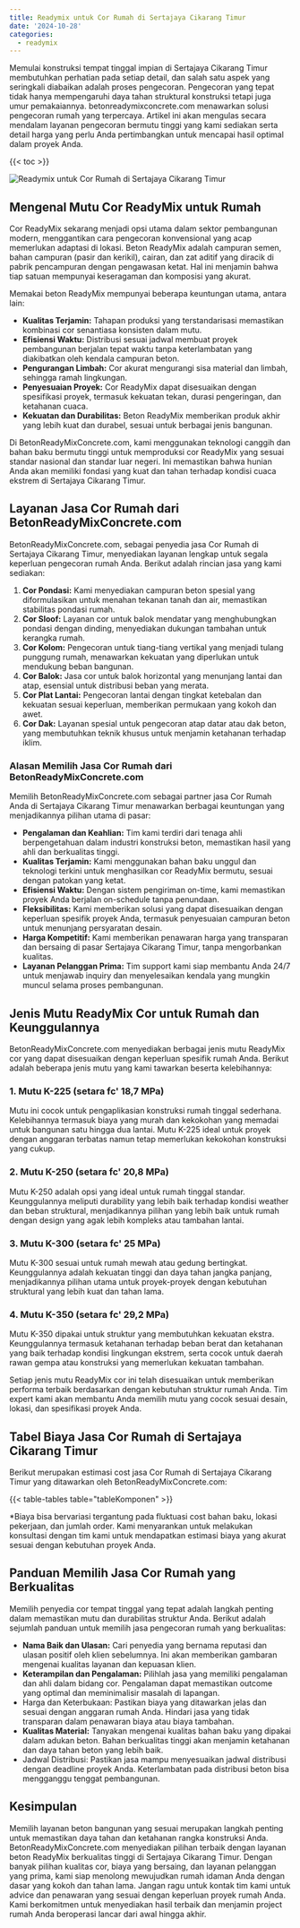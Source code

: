 ```yaml
---
title: Readymix untuk Cor Rumah di Sertajaya Cikarang Timur
date: '2024-10-28'
categories:
  - readymix
---
```


Memulai konstruksi tempat tinggal impian di Sertajaya Cikarang Timur membutuhkan perhatian pada setiap detail, dan salah satu aspek yang seringkali diabaikan adalah proses pengecoran. Pengecoran yang tepat tidak hanya mempengaruhi daya tahan struktural konstruksi tetapi juga umur pemakaiannya. betonreadymixconcrete.com menawarkan solusi pengecoran rumah yang terpercaya. Artikel ini akan mengulas secara mendalam layanan pengecoran bermutu tinggi yang kami sediakan serta detail harga yang perlu Anda pertimbangkan untuk mencapai hasil optimal dalam proyek Anda.

{{< toc >}}

![Readymix untuk Cor Rumah di Sertajaya Cikarang Timur](https://betoncor8.github.io/cor/harga-beton-readymix-concrete%20(21).png)

## Mengenal Mutu Cor ReadyMix untuk Rumah

Cor ReadyMix sekarang menjadi opsi utama dalam sektor pembangunan modern, menggantikan cara pengecoran konvensional yang acap memerlukan adaptasi di lokasi. Beton ReadyMix adalah campuran semen, bahan campuran (pasir dan kerikil), cairan, dan zat aditif yang diracik di pabrik pencampuran dengan pengawasan ketat. Hal ini menjamin bahwa tiap satuan mempunyai keseragaman dan komposisi yang akurat.

Memakai beton ReadyMix mempunyai beberapa keuntungan utama, antara lain:

- **Kualitas Terjamin:** Tahapan produksi yang terstandarisasi memastikan kombinasi cor senantiasa konsisten dalam mutu.
- **Efisiensi Waktu:** Distribusi sesuai jadwal membuat proyek pembangunan berjalan tepat waktu tanpa keterlambatan yang diakibatkan oleh kendala campuran beton.
- **Pengurangan Limbah:** Cor akurat mengurangi sisa material dan limbah, sehingga ramah lingkungan.
- **Penyesuaian Proyek:** Cor ReadyMix dapat disesuaikan dengan spesifikasi proyek, termasuk kekuatan tekan, durasi pengeringan, dan ketahanan cuaca.
- **Kekuatan dan Durabilitas:** Beton ReadyMix memberikan produk akhir yang lebih kuat dan durabel, sesuai untuk berbagai jenis bangunan.

Di BetonReadyMixConcrete.com, kami menggunakan teknologi canggih dan bahan baku bermutu tinggi untuk memproduksi cor ReadyMix yang sesuai standar nasional dan standar luar negeri. Ini memastikan bahwa hunian Anda akan memiliki fondasi yang kuat dan tahan terhadap kondisi cuaca ekstrem di Sertajaya Cikarang Timur.

## Layanan Jasa Cor Rumah dari BetonReadyMixConcrete.com

BetonReadyMixConcrete.com, sebagai penyedia jasa Cor Rumah di Sertajaya Cikarang Timur, menyediakan layanan lengkap untuk segala keperluan pengecoran rumah Anda. Berikut adalah rincian jasa yang kami sediakan:

1. **Cor Pondasi:** Kami menyediakan campuran beton spesial yang diformulasikan untuk menahan tekanan tanah dan air, memastikan stabilitas pondasi rumah.
2. **Cor Sloof:** Layanan cor untuk balok mendatar yang menghubungkan pondasi dengan dinding, menyediakan dukungan tambahan untuk kerangka rumah.
3. **Cor Kolom:** Pengecoran untuk tiang-tiang vertikal yang menjadi tulang punggung rumah, menawarkan kekuatan yang diperlukan untuk mendukung beban bangunan.
4. **Cor Balok:** Jasa cor untuk balok horizontal yang menunjang lantai dan atap, esensial untuk distribusi beban yang merata.
5. **Cor Plat Lantai:** Pengecoran lantai dengan tingkat ketebalan dan kekuatan sesuai keperluan, memberikan permukaan yang kokoh dan awet.
6. **Cor Dak:** Layanan spesial untuk pengecoran atap datar atau dak beton, yang membutuhkan teknik khusus untuk menjamin ketahanan terhadap iklim.

### Alasan Memilih Jasa Cor Rumah dari BetonReadyMixConcrete.com

Memilih BetonReadyMixConcrete.com sebagai partner jasa Cor Rumah Anda di Sertajaya Cikarang Timur menawarkan berbagai keuntungan yang menjadikannya pilihan utama di pasar:

- **Pengalaman dan Keahlian:** Tim kami terdiri dari tenaga ahli berpengetahuan dalam industri konstruksi beton, memastikan hasil yang ahli dan berkualitas tinggi.
- **Kualitas Terjamin:** Kami menggunakan bahan baku unggul dan teknologi terkini untuk menghasilkan cor ReadyMix bermutu, sesuai dengan patokan yang ketat.
- **Efisiensi Waktu:** Dengan sistem pengiriman on-time, kami memastikan proyek Anda berjalan on-schedule tanpa penundaan.
- **Fleksibilitas:** Kami memberikan solusi yang dapat disesuaikan dengan keperluan spesifik proyek Anda, termasuk penyesuaian campuran beton untuk menunjang persyaratan desain.
- **Harga Kompetitif:** Kami memberikan penawaran harga yang transparan dan bersaing di pasar Sertajaya Cikarang Timur, tanpa mengorbankan kualitas.
- **Layanan Pelanggan Prima:** Tim support kami siap membantu Anda 24/7 untuk menjawab inquiry dan menyelesaikan kendala yang mungkin muncul selama proses pembangunan.

## Jenis Mutu ReadyMix Cor untuk Rumah dan Keunggulannya

BetonReadyMixConcrete.com menyediakan berbagai jenis mutu ReadyMix cor yang dapat disesuaikan dengan keperluan spesifik rumah Anda. Berikut adalah beberapa jenis mutu yang kami tawarkan beserta kelebihannya:

### 1\. Mutu K-225 (setara fc' 18,7 MPa)

Mutu ini cocok untuk pengaplikasian konstruksi rumah tinggal sederhana. Kelebihannya termasuk biaya yang murah dan kekokohan yang memadai untuk bangunan satu hingga dua lantai. Mutu K-225 ideal untuk proyek dengan anggaran terbatas namun tetap memerlukan kekokohan konstruksi yang cukup.

### 2\. Mutu K-250 (setara fc' 20,8 MPa)

Mutu K-250 adalah opsi yang ideal untuk rumah tinggal standar. Keunggulannya meliputi durability yang lebih baik terhadap kondisi weather dan beban struktural, menjadikannya pilihan yang lebih baik untuk rumah dengan design yang agak lebih kompleks atau tambahan lantai.

### 3\. Mutu K-300 (setara fc' 25 MPa)

Mutu K-300 sesuai untuk rumah mewah atau gedung bertingkat. Keunggulannya adalah kekuatan tinggi dan daya tahan jangka panjang, menjadikannya pilihan utama untuk proyek-proyek dengan kebutuhan struktural yang lebih kuat dan tahan lama.

### 4\. Mutu K-350 (setara fc' 29,2 MPa)

Mutu K-350 dipakai untuk struktur yang membutuhkan kekuatan ekstra. Keunggulannya termasuk ketahanan terhadap beban berat dan ketahanan yang baik terhadap kondisi lingkungan ekstrem, serta cocok untuk daerah rawan gempa atau konstruksi yang memerlukan kekuatan tambahan.

Setiap jenis mutu ReadyMix cor ini telah disesuaikan untuk memberikan performa terbaik berdasarkan dengan kebutuhan struktur rumah Anda. Tim expert kami akan membantu Anda memilih mutu yang cocok sesuai desain, lokasi, dan spesifikasi proyek Anda.

## Tabel Biaya Jasa Cor Rumah di Sertajaya Cikarang Timur

Berikut merupakan estimasi cost jasa Cor Rumah di Sertajaya Cikarang Timur yang ditawarkan oleh BetonReadyMixConcrete.com:

{{< table-tables table="tableKomponen" >}}

\*Biaya bisa bervariasi tergantung pada fluktuasi cost bahan baku, lokasi pekerjaan, dan jumlah order. Kami menyarankan untuk melakukan konsultasi dengan tim kami untuk mendapatkan estimasi biaya yang akurat sesuai dengan kebutuhan proyek Anda.

## Panduan Memilih Jasa Cor Rumah yang Berkualitas

Memilih penyedia cor tempat tinggal yang tepat adalah langkah penting dalam memastikan mutu dan durabilitas struktur Anda. Berikut adalah sejumlah panduan untuk memilih jasa pengecoran rumah yang berkualitas:

- **Nama Baik dan Ulasan:** Cari penyedia yang bernama reputasi dan ulasan positif oleh klien sebelumnya. Ini akan memberikan gambaran mengenai kualitas layanan dan kepuasan klien.
- **Keterampilan dan Pengalaman:** Pilihlah jasa yang memiliki pengalaman dan ahli dalam bidang cor. Pengalaman dapat memastikan outcome yang optimal dan meminimalisir masalah di lapangan.
- Harga dan Keterbukaan: Pastikan biaya yang ditawarkan jelas dan sesuai dengan anggaran rumah Anda. Hindari jasa yang tidak transparan dalam penawaran biaya atau biaya tambahan.
- **Kualitas Material:** Tanyakan mengenai kualitas bahan baku yang dipakai dalam adukan beton. Bahan berkualitas tinggi akan menjamin ketahanan dan daya tahan beton yang lebih baik.
- Jadwal Distribusi: Pastikan jasa mampu menyesuaikan jadwal distribusi dengan deadline proyek Anda. Keterlambatan pada distribusi beton bisa mengganggu tenggat pembangunan.

## Kesimpulan

Memilih layanan beton bangunan yang sesuai merupakan langkah penting untuk memastikan daya tahan dan ketahanan rangka konstruksi Anda. BetonReadyMixConcrete.com menyediakan pilihan terbaik dengan layanan beton ReadyMix berkualitas tinggi di Sertajaya Cikarang Timur. Dengan banyak pilihan kualitas cor, biaya yang bersaing, dan layanan pelanggan yang prima, kami siap menolong mewujudkan rumah idaman Anda dengan dasar yang kokoh dan tahan lama. Jangan ragu untuk kontak tim kami untuk advice dan penawaran yang sesuai dengan keperluan proyek rumah Anda. Kami berkomitmen untuk menyediakan hasil terbaik dan menjamin project rumah Anda beroperasi lancar dari awal hingga akhir.
